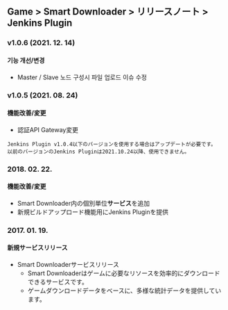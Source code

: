 ## Game > Smart Downloader > リリースノート > Jenkins Plugin

### v1.0.6 (2021. 12. 14)
#### 기능 개선/변경
* Master / Slave 노드 구성시 파일 업로드 이슈 수정


### v1.0.5 (2021. 08. 24)
#### 機能改善/変更
* 認証API Gateway変更
```
Jenkins Plugin v1.0.4以下のバージョンを使用する場合はアップデートが必要です。
以前のバージョンのJenkins Pluginは2021.10.24以降、使用できません。
```

### 2018. 02. 22.
#### 機能改善/変更
* Smart Downloader内の個別単位<b>サービス</b>を追加
* 新規ビルドアップロード機能用にJenkins Pluginを提供

### 2017. 01. 19.
#### 新規サービスリリース
* Smart Downloaderサービスリリース
    * Smart Downloaderはゲームに必要なリソースを効率的にダウンロードできるサービスです。
    * ゲームダウンロードデータをベースに、多様な統計データを提供しています。

